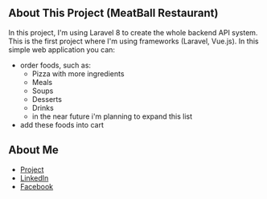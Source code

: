 ## About This Project (MeatBall Restaurant)

In this project, I'm using Laravel 8 to create the whole backend API system.
This is the first project where I'm using frameworks (Laravel, Vue.js).
In this simple web application you can:
* order foods, such as:
  * Pizza with more ingredients
  * Meals
  * Soups
  * Desserts
  * Drinks
  * in the near future i'm planning to expand this list
* add these foods into cart

## About Me

- [Project](https://nagytamas93.hu/)
- [LinkedIn](https://www.linkedin.com/in/nagy-tam%C3%A1s-27355116b/)
- [Facebook](https://www.facebook.com/tamas.nagy.1029)
